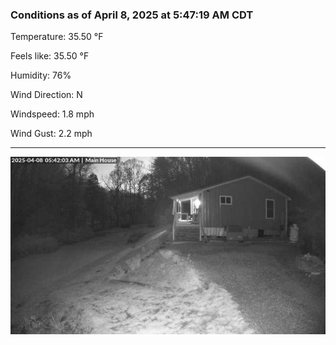 ### Conditions as of April 8, 2025 at 5:47:19 AM CDT 

Temperature: 35.50 &deg;F

Feels like: 35.50 &deg;F

Humidity: 76%

Wind Direction: N

Windspeed: 1.8 mph

Wind Gust: 2.2 mph

---

<img src="./images/latest.jpeg"/>

